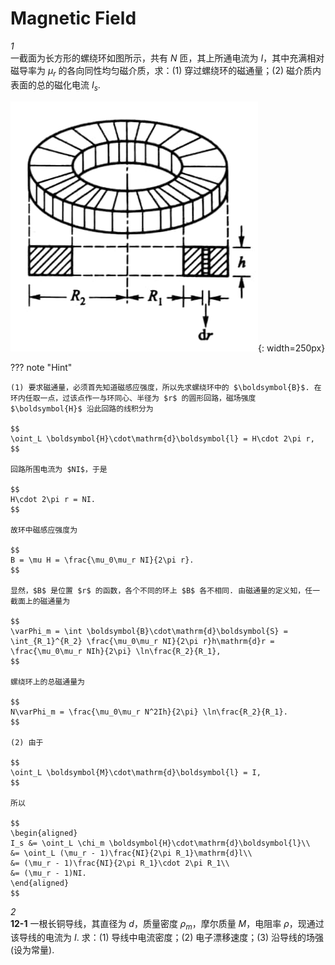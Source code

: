 # Magnetic Field

*1*  
一截面为长方形的螺绕环如图所示，共有 $N$ 匝，其上所通电流为 $I$，其中充满相对磁导率为 $\mu_r$ 的各向同性均匀磁介质，求：(1) 穿过螺绕环的磁通量；(2) 磁介质内表面的总的磁化电流 $I_s$.

![](./img/020-magneticfield-01-0.jpg){: width=250px}

??? note "Hint"

    (1) 要求磁通量，必须首先知道磁感应强度，所以先求螺绕环中的 $\boldsymbol{B}$. 在环内任取一点，过该点作一与环同心、半径为 $r$ 的圆形回路，磁场强度 $\boldsymbol{H}$ 沿此回路的线积分为

    $$
    \oint_L \boldsymbol{H}\cdot\mathrm{d}\boldsymbol{l} = H\cdot 2\pi r,
    $$

    回路所围电流为 $NI$，于是

    $$
    H\cdot 2\pi r = NI.
    $$

    故环中磁感应强度为

    $$
    B = \mu H = \frac{\mu_0\mu_r NI}{2\pi r}.
    $$

    显然，$B$ 是位置 $r$ 的函数，各个不同的环上 $B$ 各不相同. 由磁通量的定义知，任一截面上的磁通量为

    $$
    \varPhi_m = \int \boldsymbol{B}\cdot\mathrm{d}\boldsymbol{S} = \int_{R_1}^{R_2} \frac{\mu_0\mu_r NI}{2\pi r}h\mathrm{d}r = \frac{\mu_0\mu_r NIh}{2\pi} \ln\frac{R_2}{R_1},
    $$

    螺绕环上的总磁通量为

    $$
    N\varPhi_m = \frac{\mu_0\mu_r N^2Ih}{2\pi} \ln\frac{R_2}{R_1}.
    $$

    (2) 由于

    $$
    \oint_L \boldsymbol{M}\cdot\mathrm{d}\boldsymbol{l} = I,
    $$

    所以

    $$
    \begin{aligned}
    I_s &= \oint_L \chi_m \boldsymbol{H}\cdot\mathrm{d}\boldsymbol{l}\\
    &= \oint_L (\mu_r - 1)\frac{NI}{2\pi R_1}\mathrm{d}l\\
    &= (\mu_r - 1)\frac{NI}{2\pi R_1}\cdot 2\pi R_1\\
    &= (\mu_r - 1)NI.
    \end{aligned}
    $$

*2*  
**12-1** 一根长铜导线，其直径为 $d$，质量密度 $\rho_m$，摩尔质量 $M$，电阻率 $\rho$，现通过该导线的电流为 $I$. 求：(1) 导线中电流密度；(2) 电子漂移速度；(3) 沿导线的场强 (设为常量).
